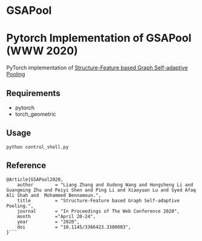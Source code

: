 # GSAPool
Pytorch Implementation of GSAPool (WWW 2020)
====

PyTorch implementation of [Structure-Feature based Graph Self-adaptive Pooling](https://arxiv.org/pdf/2002.00848)




## Requirements
  * pytorch
  * torch_geometric

## Usage

```python control_shell.py```


## Reference
```
@Article{GSAPool2020,
	author        = "Liang Zhang and Xudong Wang and Hongsheng Li and Guangming Zhu and Peiyi Shen and Ping Li and Xiaoyuan Lu and Syed Afaq Ali Shah and  Mohammed Bennamoun.",
	title         = "Structure-Feature based Graph Self-adaptive Pooling.",
	journal       = "In Proceedings of The Web Conference 2020",
	month         ="April 20-24",
	year          = "2020",
	doi           = "10.1145/3366423.3380083",
}```

